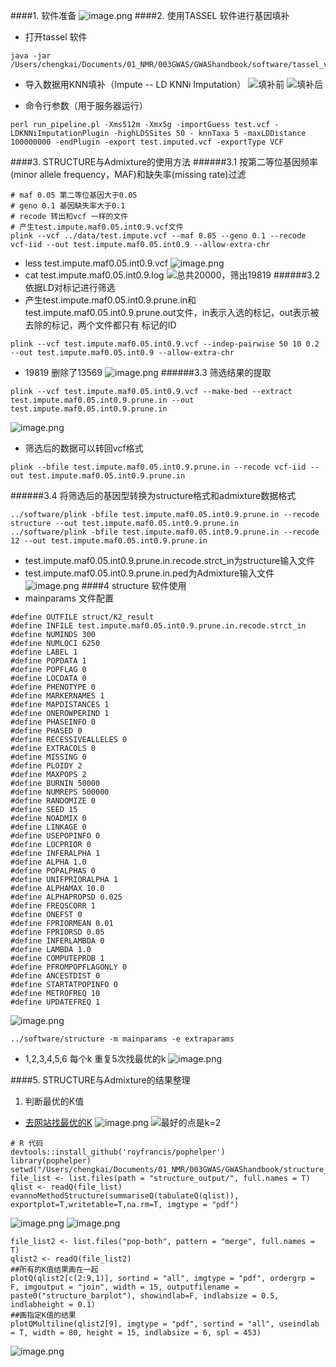 ####1. 软件准备
![image.png](https://upload-images.jianshu.io/upload_images/6634703-34689c9803663678.png?imageMogr2/auto-orient/strip%7CimageView2/2/w/1240)
####2. 使用TASSEL 软件进行基因填补
- 打开tassel 软件
```
java -jar /Users/chengkai/Documents/01_NMR/003GWAS/GWAShandbook/software/tassel_v5/sTASSEL.jar
```
- 导入数据用KNN填补（Impute -- LD KNNi Imputation）
![填补前](https://upload-images.jianshu.io/upload_images/6634703-88aa9ba575efec1d.png?imageMogr2/auto-orient/strip%7CimageView2/2/w/1240)
![填补后](https://upload-images.jianshu.io/upload_images/6634703-f7fac80ccc338128.png?imageMogr2/auto-orient/strip%7CimageView2/2/w/1240)

- 命令行参数（用于服务器运行）
```
perl run_pipeline.pl -Xms512m -Xmx5g -importGuess test.vcf -LDKNNiImputationPlugin -highLDSSites 50 - knnTaxa 5 -maxLDDistance 100000000 -endPlugin -export test.imputed.vcf -exportType VCF
```
####3. STRUCTURE与Admixture的使用方法
######3.1 按第二等位基因频率(minor allele frequency，MAF)和缺失率(missing rate)过滤
```
# maf 0.05 第二等位基因大于0.05
# geno 0.1 基因缺失率大于0.1
# recode 转出和vcf 一样的文件
# 产生test.impute.maf0.05.int0.9.vcf文件
plink --vcf ../data/test.impute.vcf --maf 0.05 --geno 0.1 --recode vcf-iid --out test.impute.maf0.05.int0.9 --allow-extra-chr
```
- less test.impute.maf0.05.int0.9.vcf 
![image.png](https://upload-images.jianshu.io/upload_images/6634703-b7a4848ce485e444.png?imageMogr2/auto-orient/strip%7CimageView2/2/w/1240)
- cat test.impute.maf0.05.int0.9.log
![总共20000，筛出19819](https://upload-images.jianshu.io/upload_images/6634703-5d98b124a39c6376.png?imageMogr2/auto-orient/strip%7CimageView2/2/w/1240)
######3.2 依据LD对标记进行筛选
- 产生test.impute.maf0.05.int0.9.prune.in和test.impute.maf0.05.int0.9.prune.out文件，in表示入选的标记，out表示被去除的标记，两个文件都只有 标记的ID
```
plink --vcf test.impute.maf0.05.int0.9.vcf --indep-pairwise 50 10 0.2 --out test.impute.maf0.05.int0.9 --allow-extra-chr
```
- 19819 删除了13569
![image.png](https://upload-images.jianshu.io/upload_images/6634703-9acae4408e5da1ad.png?imageMogr2/auto-orient/strip%7CimageView2/2/w/1240)
######3.3 筛选结果的提取
```
plink --vcf test.impute.maf0.05.int0.9.vcf --make-bed --extract test.impute.maf0.05.int0.9.prune.in --out test.impute.maf0.05.int0.9.prune.in
```
![image.png](https://upload-images.jianshu.io/upload_images/6634703-5d302b977782678e.png?imageMogr2/auto-orient/strip%7CimageView2/2/w/1240)
- 筛选后的数据可以转回vcf格式
```
plink --bfile test.impute.maf0.05.int0.9.prune.in --recode vcf-iid --out test.impute.maf0.05.int0.9.prune.in
```
######3.4 将筛选后的基因型转换为structure格式和admixture数据格式
```
../software/plink -bfile test.impute.maf0.05.int0.9.prune.in --recode structure --out test.impute.maf0.05.int0.9.prune.in
../software/plink -bfile test.impute.maf0.05.int0.9.prune.in --recode 12 --out test.impute.maf0.05.int0.9.prune.in
```
- test.impute.maf0.05.int0.9.prune.in.recode.strct_in为structure输入文件
- test.impute.maf0.05.int0.9.prune.in.ped为Admixture输入文件
![image.png](https://upload-images.jianshu.io/upload_images/6634703-6b86dedd47f99794.png?imageMogr2/auto-orient/strip%7CimageView2/2/w/1240)
####4 structure 软件使用
- mainparams 文件配置
```
#define OUTFILE struct/K2_result
#define INFILE test.impute.maf0.05.int0.9.prune.in.recode.strct_in
#define NUMINDS 300
#define NUMLOCI 6250
#define LABEL 1
#define POPDATA 1 
#define POPFLAG 0 
#define LOCDATA 0 
#define PHENOTYPE 0 
#define MARKERNAMES 1 
#define MAPDISTANCES 1 
#define ONEROWPERIND 1 
#define PHASEINFO 0 
#define PHASED 0
#define RECESSIVEALLELES 0 
#define EXTRACOLS 0 
#define MISSING 0
#define PLOIDY 2
#define MAXPOPS 2
#define BURNIN 50000
#define NUMREPS 500000 
#define RANDOMIZE 0
#define SEED 15
#define NOADMIX 0
#define LINKAGE 0
#define USEPOPINFO 0
#define LOCPRIOR 0
#define INFERALPHA 1
#define ALPHA 1.0
#define POPALPHAS 0
#define UNIFPRIORALPHA 1 
#define ALPHAMAX 10.0 
#define ALPHAPROPSD 0.025 
#define FREQSCORR 1
#define ONEFST 0
#define FPRIORMEAN 0.01 
#define FPRIORSD 0.05
#define INFERLAMBDA 0 
#define LAMBDA 1.0
#define COMPUTEPROB 1 
#define PFROMPOPFLAGONLY 0 
#define ANCESTDIST 0
#define STARTATPOPINFO 0 
#define METROFREQ 10
#define UPDATEFREQ 1
```
![image.png](https://upload-images.jianshu.io/upload_images/6634703-be0012ec1fdc7128.png?imageMogr2/auto-orient/strip%7CimageView2/2/w/1240)
```
../software/structure -m mainparams -e extraparams
```
- 1,2,3,4,5,6 每个k 重复5次找最优的k
![image.png](https://upload-images.jianshu.io/upload_images/6634703-c42aa517ec7f0aa8.png?imageMogr2/auto-orient/strip%7CimageView2/2/w/1240)

####5. STRUCTURE与Admixture的结果整理

1. 判断最优的K值
- [去网站找最优的K](http://taylor0.biology.ucla.edu/structureHarvester/completedJobs/icy-haze-10df/summary.html)
![image.png](https://upload-images.jianshu.io/upload_images/6634703-32498cd1355db386.png?imageMogr2/auto-orient/strip%7CimageView2/2/w/1240)
![最好的点是k=2](https://upload-images.jianshu.io/upload_images/6634703-ff905404448e8577.png?imageMogr2/auto-orient/strip%7CimageView2/2/w/1240)

 ```
# R 代码
devtools::install_github('royfrancis/pophelper')
library(pophelper) 
setwd("/Users/chengkai/Documents/01_NMR/003GWAS/GWAShandbook/structure_data/")
file_list <- list.files(path = "structure_output/", full.names = T)
qlist <- readQ(file_list)
evannoMethodStructure(summariseQ(tabulateQ(qlist)), exportplot=T,writetable=T,na.rm=T, imgtype = "pdf")
```
![image.png](https://upload-images.jianshu.io/upload_images/6634703-fb75e4b96f62fe4b.png?imageMogr2/auto-orient/strip%7CimageView2/2/w/1240)
![image.png](https://upload-images.jianshu.io/upload_images/6634703-946aeaa67142b98d.png?imageMogr2/auto-orient/strip%7CimageView2/2/w/1240)
```
file_list2 <- list.files("pop-both", pattern = "merge", full.names = T)
qlist2 <- readQ(file_list2)
##所有的K值结果画在一起
plotQ(qlist2[c(2:9,1)], sortind = "all", imgtype = "pdf", ordergrp = F, imgoutput = "join", width = 15, outputfilename = paste0("structure_barplot"), showindlab=F, indlabsize = 0.5, indlabheight = 0.1)
##画指定K值的结果
plotQMultiline(qlist2[9], imgtype = "pdf", sortind = "all", useindlab = T, width = 80, height = 15, indlabsize = 6, spl = 453)
```
![image.png](https://upload-images.jianshu.io/upload_images/6634703-7b1b8523dcc4b5dd.png?imageMogr2/auto-orient/strip%7CimageView2/2/w/1240)
